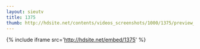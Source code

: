 ```yaml
---
layout: sieutv
title: 1375
thumb: http://hdsite.net/contents/videos_screenshots/1000/1375/preview_360p.mp4.jpg
---
```

{% include iframe src='http://hdsite.net/embed/1375' %}
 
